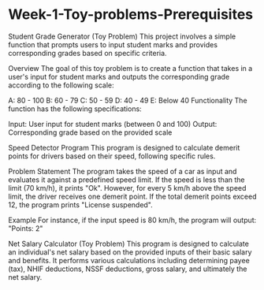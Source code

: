 # Week-1-Toy-problems-Prerequisites

Student Grade Generator (Toy Problem)
This project involves a simple function that prompts users to input student marks and provides corresponding grades based on specific criteria.

Overview
The goal of this toy problem is to create a function that takes in a user's input for student marks and outputs the corresponding grade according to the following scale:

A: 80 - 100
B: 60 - 79
C: 50 - 59
D: 40 - 49
E: Below 40
Functionality
The function has the following specifications:

Input: User input for student marks (between 0 and 100)
Output: Corresponding grade based on the provided scale


Speed Detector Program
This program is designed to calculate demerit points for drivers based on their speed, following specific rules.

Problem Statement
The program takes the speed of a car as input and evaluates it against a predefined speed limit. If the speed is less than the limit (70 km/h), it prints "Ok". However, for every 5 km/h above the speed limit, the driver receives one demerit point. If the total demerit points exceed 12, the program prints "License suspended".

Example
For instance, if the input speed is 80 km/h, the program will output: "Points: 2"


Net Salary Calculator (Toy Problem)
This program is designed to calculate an individual's net salary based on the provided inputs of their basic salary and benefits. It performs various calculations including determining payee (tax), NHIF deductions, NSSF deductions, gross salary, and ultimately the net salary.

